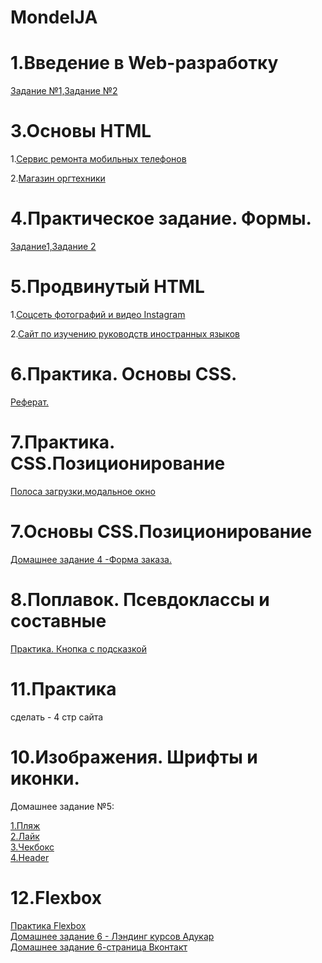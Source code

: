 # MondelJA
1.Введение в Web-разработку
===========================  

[Задание №1,Задание №2](https://github.com/AdukarIT/MondelJA/tree/master/%D0%94%D0%BE%D0%BC%D0%B0%D1%88%D0%BD%D0%B5%D0%B5%20%D0%B7%D0%B0%D0%B4%D0%B0%D0%BD%D0%B8%D0%B5%20%E2%84%96%201%20-%20%D0%92%D0%B2%D0%B5%D0%B4%D0%B5%D0%BD%D0%B8%D0%B5%20%D0%B2%20Web-%D1%80%D0%B0%D0%B7%D1%80%D0%B0%D0%B1%D0%BE%D1%82%D0%BA%D1%83)  

3.Основы  HTML
============  

1.[Сервис ремонта мобильных телефонов](https://github.com/AdukarIT/MondelJA/tree/master/%D0%94%D0%BE%D0%BC%D0%B0%D1%88%D0%BD%D0%B5%D0%B5%20%D0%B7%D0%B0%D0%B4%D0%B0%D0%BD%D0%B8%D0%B5%20%E2%84%96%202%20-%20%D0%9E%D1%81%D0%BD%D0%BE%D0%B2%D1%8B%20HTML/1.%D0%A1%D0%B5%D1%80%D0%B2%D0%B8%D1%81%20%D1%80%D0%B5%D0%BC%D0%BE%D0%BD%D1%82%D0%B0%20%D0%BC%D0%BE%D0%B1%D0%B8%D0%BB%D1%8C%D0%BD%D1%8B%D1%85%20%D1%82%D0%B5%D0%BB%D0%B5%D1%84%D0%BE%D0%BD%D0%BE%D0%B2)  

2.[Магазин оргтехники](https://github.com/AdukarIT/MondelJA/tree/master/%D0%94%D0%BE%D0%BC%D0%B0%D1%88%D0%BD%D0%B5%D0%B5%20%D0%B7%D0%B0%D0%B4%D0%B0%D0%BD%D0%B8%D0%B5%20%E2%84%96%202%20-%20%D0%9E%D1%81%D0%BD%D0%BE%D0%B2%D1%8B%20HTML/2.%D0%9C%D0%B0%D0%B3%D0%B0%D0%B7%D0%B8%D0%BD%20%D0%BE%D1%80%D0%B3%D1%82%D0%B5%D1%85%D0%BD%D0%B8%D0%BA%D0%B8)  

4.Практическое задание. Формы.
============================  

[Задание1,Задание 2](https://github.com/AdukarIT/MondelJA/tree/master/%D0%9F%D1%80%D0%B0%D0%BA%D1%82%D0%B8%D1%87%D0%B5%D1%81%D0%BA%D0%BE%D0%B5%20%D0%B7%D0%B0%D0%B4%D0%B0%D0%BD%D0%B8%D0%B5.%20%D0%A4%D0%BE%D1%80%D0%BC%D1%8B%20-%20%D1%82%D0%B5%D0%BC%D0%B0%20%E2%84%964)  

5.Продвинутый HTML
==================  

1.[Соцсеть фотографий и видео Instagram](https://github.com/AdukarIT/MondelJA/tree/master/%D0%94%D0%BE%D0%BC%D0%B0%D1%88%D0%BD%D0%B5%D0%B5%20%D0%B7%D0%B0%D0%B4%D0%B0%D0%BD%D0%B8%D0%B5%20%E2%84%96%203%20-%20%D0%9F%D1%80%D0%BE%D0%B4%D0%B2%D0%B8%D0%BD%D1%83%D1%82%D1%8B%D0%B9%20HTML/1.%D0%A1%D0%BE%D1%86%D1%81%D0%B5%D1%82%D1%8C%20%D1%84%D0%BE%D1%82%D0%BE%D0%B3%D1%80%D0%B0%D1%84%D0%B8%D0%B9%20%D0%B8%20%D0%B2%D0%B8%D0%B4%D0%B5%D0%BE)  

2.[Сайт по изучению руководств иностранных языков](https://github.com/AdukarIT/MondelJA/tree/master/%D0%94%D0%BE%D0%BC%D0%B0%D1%88%D0%BD%D0%B5%D0%B5%20%D0%B7%D0%B0%D0%B4%D0%B0%D0%BD%D0%B8%D0%B5%20%E2%84%96%203%20-%20%D0%9F%D1%80%D0%BE%D0%B4%D0%B2%D0%B8%D0%BD%D1%83%D1%82%D1%8B%D0%B9%20HTML/2.%D0%A1%D0%B0%D0%B9%D1%82%20%D0%BF%D0%BE%20%D0%B8%D0%B7%D1%83%D1%87%D0%B5%D0%BD%D0%B8%D1%8E%20%D1%80%D1%83%D0%BA%D0%BE%D0%B2%D0%BE%D0%B4%D1%81%D1%82%D0%B2%20%D0%B8%D0%BD%D0%BE%D1%81%D1%82%D1%80%D0%B0%D0%BD%D0%BD%D1%8B%D1%85%20%D1%8F%D0%B7%D1%8B%D0%BA%D0%BE%D0%B2)  

6.Практика. Основы СSS.
============  

[Реферат.](https://github.com/AdukarIT/MondelJA/tree/master/%D0%9F%D1%80%D0%B0%D0%BA%D1%82%D0%B8%D1%87%D0%B5%D1%81%D0%BA%D0%BE%D0%B5%20%D0%B7%D0%B0%D0%B4%D0%B0%D0%BD%D0%B8%D0%B5.%20%D0%9E%D1%81%D0%BD%D0%BE%D0%B2%D1%8B%20%D0%A1SS)

7.Практика. СSS.Позиционирование 
==============  

[Полоса загрузки,модальное окно](https://jsfiddle.net/ZhasminaM/6zb1023n/)  

7.Основы CSS.Позиционирование  
============================  
[Домашнее задание 4 -Форма заказа.](https://github.com/AdukarIT/MondelJA/tree/master/%D0%94%D0%BE%D0%BC%D0%B0%D1%88%D0%BD%D0%B5%D0%B5%20%D0%B7%D0%B0%D0%B4%D0%B0%D0%BD%D0%B8%D0%B5%20%E2%84%964%20-%20%D0%9E%D1%81%D0%BD%D0%BE%D0%B2%D1%8B%20CSS.%20%D0%9F%D0%BE%D0%B7%D0%B8%D1%86%D0%B8%D0%BE%D0%BD%D0%B8%D1%80%D0%BE%D0%B2%D0%B0%D0%BD%D0%B8%D0%B5)  

8.Поплавок. Псевдоклассы и составные 
========================================  
[Практика. Кнопка с подсказкой](https://github.com/AdukarIT/MondelJA/tree/master/%D0%A1SS.%20Float.%20%D0%9F%D1%80%D0%B0%D0%BA%D1%82%D0%B8%D0%BA%D0%B0)  

11.Практика
======================================================
сделать - 4 стр сайта

10.Изображения. Шрифты и иконки.  
=============================  
Домашнее задание №5:  

[1.Пляж](https://github.com/AdukarIT/MondelJA/tree/master/%D0%94%D0%BE%D0%BC%D0%B0%D1%88%D0%BD%D0%B5%D0%B5%20%D0%B7%D0%B0%D0%B4%D0%B0%D0%BD%D0%B8%D0%B5%20%E2%84%965%20-%20%D0%98%D0%B7%D0%BE%D0%B1%D1%80%D0%B0%D0%B6%D0%B5%D0%BD%D0%B8%D1%8F.%D0%A8%D1%80%D0%B8%D1%84%D1%82%D1%8B%20%D0%B8%20%D0%B8%D0%BA%D0%BE%D0%BD%D0%BA%D0%B8/%D0%9F%D0%BB%D1%8F%D0%B6)  
[2.Лайк](https://github.com/AdukarIT/MondelJA/tree/master/%D0%94%D0%BE%D0%BC%D0%B0%D1%88%D0%BD%D0%B5%D0%B5%20%D0%B7%D0%B0%D0%B4%D0%B0%D0%BD%D0%B8%D0%B5%20%E2%84%965%20-%20%D0%98%D0%B7%D0%BE%D0%B1%D1%80%D0%B0%D0%B6%D0%B5%D0%BD%D0%B8%D1%8F.%D0%A8%D1%80%D0%B8%D1%84%D1%82%D1%8B%20%D0%B8%20%D0%B8%D0%BA%D0%BE%D0%BD%D0%BA%D0%B8/%D0%9B%D0%B0%D0%B9%D0%BA)  
[3.Чекбокс](https://github.com/AdukarIT/MondelJA/tree/master/%D0%94%D0%BE%D0%BC%D0%B0%D1%88%D0%BD%D0%B5%D0%B5%20%D0%B7%D0%B0%D0%B4%D0%B0%D0%BD%D0%B8%D0%B5%20%E2%84%965%20-%20%D0%98%D0%B7%D0%BE%D0%B1%D1%80%D0%B0%D0%B6%D0%B5%D0%BD%D0%B8%D1%8F.%D0%A8%D1%80%D0%B8%D1%84%D1%82%D1%8B%20%D0%B8%20%D0%B8%D0%BA%D0%BE%D0%BD%D0%BA%D0%B8/%D0%A7%D0%B5%D0%BA%D1%81%D0%B1%D0%BE%D0%BA%D1%81)  
[4.Header](https://github.com/AdukarIT/MondelJA/tree/master/%D0%94%D0%BE%D0%BC%D0%B0%D1%88%D0%BD%D0%B5%D0%B5%20%D0%B7%D0%B0%D0%B4%D0%B0%D0%BD%D0%B8%D0%B5%20%E2%84%965%20-%20%D0%98%D0%B7%D0%BE%D0%B1%D1%80%D0%B0%D0%B6%D0%B5%D0%BD%D0%B8%D1%8F.%D0%A8%D1%80%D0%B8%D1%84%D1%82%D1%8B%20%D0%B8%20%D0%B8%D0%BA%D0%BE%D0%BD%D0%BA%D0%B8/Header)  

12.Flexbox
==============================
[Практика Flexbox](https://github.com/AdukarIT/MondelJA/tree/master/%D0%9F%D1%80%D0%B0%D0%BA%D1%82%D0%B8%D0%BA%D0%B0.%20Flexbox)  
[Домашнее задание 6 - Лэндинг курсов Адукар](https://github.com/AdukarIT/MondelJA/tree/master/%D0%94%D0%BE%D0%BC%D0%B0%D1%88%D0%BD%D0%B5%D0%B5%20%D0%B7%D0%B0%D0%B4%D0%B0%D0%BD%D0%B8%D0%B5%20%E2%84%966%20-%20Flexbox/%D0%A1%D1%82%D1%80%D0%B0%D0%BD%D0%B8%D1%86%D0%B0%20%D0%BB%D1%8D%D0%BD%D0%B4%D0%B8%D0%BD%D0%B3%D0%B0%20%D0%90%D0%B4%D1%83%D0%BA%D0%B0%D1%80)  
[Домашнее задание 6-страница Вконтакт](https://github.com/AdukarIT/MondelJA/tree/master/%D0%94%D0%BE%D0%BC%D0%B0%D1%88%D0%BD%D0%B5%D0%B5%20%D0%B7%D0%B0%D0%B4%D0%B0%D0%BD%D0%B8%D0%B5%20%E2%84%966%20-%20Flexbox/%D0%92%D0%BA%D0%BE%D0%BD%D1%82%D0%B0%D0%BA%D1%82%D0%B5)  

